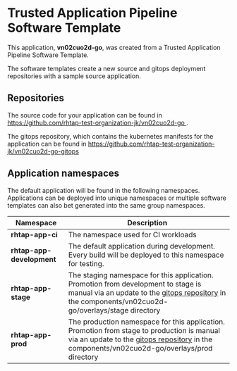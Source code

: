 # Trusted Application Pipeline Software Template

This application, **vn02cuo2d-go**, was created from a Trusted Application Pipeline Software Template.

The software templates create a new source and gitops deployment repositories with a sample source application. 

## Repositories

The source code for your application can be found in [https://github.com/rhtap-test-organization-jk/vn02cuo2d-go ](https://github.com/rhtap-test-organization-jk/vn02cuo2d-go ).
 
The gitops repository, which contains the kubernetes manifests for the application can be found in 
[https://github.com/rhtap-test-organization-jk/vn02cuo2d-go-gitops ](https://github.com/rhtap-test-organization-jk/vn02cuo2d-go-gitops ) 

## Application namespaces 

The default application will be found in the following namespaces. Applications can be deployed into unique namespaces or multiple software templates can also bet generated into the same group namespaces.  

|  Namespace   |  Description   |  
| -------- | -------- |
| **rhtap-app-ci** | The namespace used for CI workloads |
| **rhtap-app-development** | The default application during development. Every build will be deployed to this namespace for testing. |
| **rhtap-app-stage** | The staging namespace for this application. Promotion from development to stage is manual via an update to the [gitops repository](https://github.com/rhtap-test-organization-jk/vn02cuo2d-go-gitops ) in the components/vn02cuo2d-go/overlays/stage directory |
| **rhtap-app-prod** | The production namespace for this application. Promotion from stage to production is manual via an update to the [gitops repository](https://github.com/rhtap-test-organization-jk/vn02cuo2d-go-gitops ) in the components/vn02cuo2d-go/overlays/prod directory |